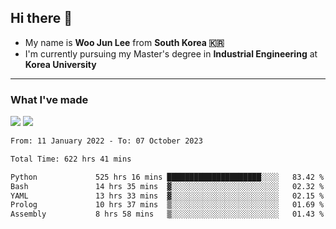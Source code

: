 ## Hi there 👋

- My name is **Woo Jun Lee** from **South Korea 🇰🇷**
- I'm currently pursuing my Master's degree in **Industrial Engineering** at **Korea University**

---

### What I've made

<a href="https://share.streamlit.io/tomtom1103/kuiai_hackathon_2022/main/JL_app.py"><img src="https://img.shields.io/badge/Journey Lee-161B22?style=for-the-badge&logo=streamlit&logoColor=FF4B4B"/></a> <a href="https://jeon-100.github.io/Dangzang/"><img src="https://img.shields.io/badge/당신을 위한 장학금, 당장!-161B22?style=for-the-badge&logo=react&logoColor=#61DAFB"/></a>

<!--START_SECTION:waka-->

```txt
From: 11 January 2022 - To: 07 October 2023

Total Time: 622 hrs 41 mins

Python             525 hrs 16 mins █████████████████████░░░░   83.42 %
Bash               14 hrs 35 mins  ▓░░░░░░░░░░░░░░░░░░░░░░░░   02.32 %
YAML               13 hrs 33 mins  ▓░░░░░░░░░░░░░░░░░░░░░░░░   02.15 %
Prolog             10 hrs 37 mins  ▒░░░░░░░░░░░░░░░░░░░░░░░░   01.69 %
Assembly           8 hrs 58 mins   ▒░░░░░░░░░░░░░░░░░░░░░░░░   01.43 %
```

<!--END_SECTION:waka-->
